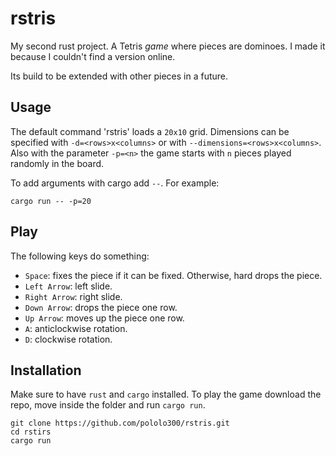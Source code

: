 # rstris

My second rust project. A Tetris _game_ where pieces are dominoes. I made it because I couldn't find a version online.

Its build to be extended with other pieces in a future.

## Usage

The default command 'rstris' loads a `20x10` grid. Dimensions can be specified with `-d=<rows>x<columns>` or with `--dimensions=<rows>x<columns>`. Also with the parameter `-p=<n>` the game starts with `n` pieces played randomly in the board.

To add arguments with cargo add `--`. For example:

```
cargo run -- -p=20
```

## Play

The following keys do something:

- `Space`: fixes the piece if it can be fixed. Otherwise, hard drops the piece.
- `Left Arrow`: left slide.
- `Right Arrow`: right slide.
- `Down Arrow`: drops the piece one row.
- `Up Arrow`: moves up the piece one row.
- `A`: anticlockwise rotation.
- `D`: clockwise rotation.

## Installation

Make sure to have `rust` and `cargo` installed. To play the game download the repo, move inside the folder and run `cargo run`.

```
git clone https://github.com/pololo300/rstris.git
cd rstirs
cargo run
```
